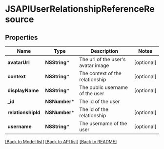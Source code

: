 # JSAPIUserRelationshipReferenceResource

## Properties
Name | Type | Description | Notes
------------ | ------------- | ------------- | -------------
**avatarUrl** | **NSString*** | The url of the user&#39;s avatar image | [optional] 
**context** | **NSString*** | The context of the relationship | [optional] 
**displayName** | **NSString*** | The public username of the user | [optional] 
**_id** | **NSNumber*** | The id of the user | 
**relationshipId** | **NSNumber*** | The id of the relationship | [optional] 
**username** | **NSString*** | The username of the user | [optional] 

[[Back to Model list]](../README.md#documentation-for-models) [[Back to API list]](../README.md#documentation-for-api-endpoints) [[Back to README]](../README.md)


